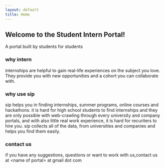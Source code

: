 ```yaml
---
layout: default
title: Home
---
```


## Welcome to the Student Intern Portal!
A portal built by students for students

### why intern
internships are helpful to gain real-life experiences on the subject you love. They provide you with new opportunities and a cohort you can collaborate with.

### why use sip
sip helps you in finding internships, summer programs, online courses and hackathons. it is hard for high school students to find internships and they are only possible with web-crawling through every university and company portals, and with also little real work experience, it is hard for recuriters to hire you. 
sip collects all of the data, from universities and companies and helps you find them easily.

### contact us
if you have any suggestions, questions or want to work with us,contact us at &lt;name of portal&gt; at gmail dot com